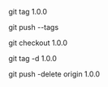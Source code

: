 

git tag 1.0.0

git push --tags

git checkout 1.0.0

git tag -d 1.0.0

git push -delete origin 1.0.0